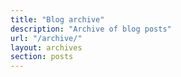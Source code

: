 ```yaml
---
title: "Blog archive"
description: "Archive of blog posts"
url: "/archive/"
layout: archives
section: posts
---
```

